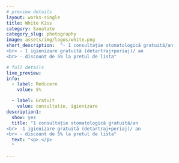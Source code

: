 ```yaml
---
# preview details
layout: works-single
title: White Kiss
category: Sanatate
category_slug: photography
image: assets/img/logos/white.png
short_description:  "- 1 consultație stomatologică gratuită/an
<br> - 1 igienizare gratuită (detartraj+periaj)/ an
<br> - discount de 5% la pretul de lista"

# full details
live_preview:
info:
  - label: Reducere
    value: 5% 

  - label: Gratuit
    value: consultatie, igienizare
description1:
  show: yes
  title: "1 consultație stomatologică gratuită/an
<br> -1 igienizare gratuită (detartraj+periaj)/ an
<br> - discount de 5% la pretul de lista"
  text: "<p>.</p>
  "

---
```

